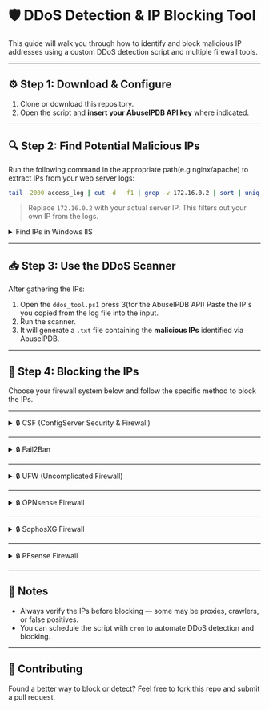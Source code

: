 

# 🛡️ DDoS Detection & IP Blocking Tool

This guide will walk you through how to identify and block malicious IP addresses using a custom DDoS detection script and multiple firewall tools.

---

## ⚙️ Step 1: Download & Configure

1. Clone or download this repository.
2. Open the script and **insert your AbuseIPDB API key** where indicated.

---

## 🔍 Step 2: Find Potential Malicious IPs

Run the following command in the appropriate path(e.g nginx/apache) to extract IPs from your web server logs:

```bash
tail -2000 access_log | cut -d- -f1 | grep -v 172.16.0.2 | sort | uniq
```

> Replace `172.16.0.2` with your actual server IP. This filters out your own IP from the logs.


<details>
<summary>Find IPs in Windows IIS</summary>

1. Donwload LogParser(https://www.microsoft.com/en-us/download/details.aspx?id=24659)
2. Use the next command to get list of IPs:
```bash
LogParser "SELECT c-ip, count(*) as Hits FROM "C:\inetpub\logs\LogFiles\W3SVC14\u_ex250404.log" GROUP BY c-ip ORDER BY Hits DESC" -o:DataGrid
```
> Replace `\W3SVC14\u_ex250404.log` with your actual log file.
3. Make a list of all the IPs

</details>


---

## 📥 Step 3: Use the DDoS Scanner

After gathering the IPs:

1. Open the `ddos_tool.ps1` press 3(for the AbuseIPDB API) Paste the IP's you copied from the log file into the input.
2. Run the scanner.
3. It will generate a `.txt` file containing the **malicious IPs** identified via AbuseIPDB.

---

## 🚫 Step 4: Blocking the IPs

Choose your firewall system below and follow the specific method to block the IPs.

---

<details>
<summary>🔒 CSF (ConfigServer Security & Firewall)</summary>

Make sure CSF is installed. To block all malicious IPs:

Making a new txt file inside the server, and paste all the malicious IPs inside.
```bash
nano blocklist.txt
```
After you make the file, you block them with : 
```bash
cat blocklist.txt | xargs -I {} csf -d {}
```

</details>

---

<details>
<summary>🔒 Fail2Ban</summary>

To block IPs manually with Fail2Ban:

```bash
echo ' PASTE ALL THE IPS HERE ' | xargs -I {} fail2ban-client set plesk-apache banip {}
```


</details>

---

<details>
<summary>🔒 UFW (Uncomplicated Firewall)</summary>

Block IPs using UFW:

Making a new txt file inside the server, and paste all the malicious IPs inside.
```bash
nano blocklist.txt
```
After you make the file, you block them with : 
```bash
cat blocklist.txt | xargs -I {} sudo ufw deny from {} to any
```

To verify blocked IPs:

```bash
sudo ufw status numbered
```

</details>

---

<details>
<summary>🔒 OPNsense Firewall</summary>

To block IPs on OPNsense:
1. Go to **Firewall > Aliases** and create a new alias (e.g., `BlockedIPs`)
2. Paste the list of malicious IPs into the alias seperated by commas(,).
3. Create a firewall rule:
   - Source: `BlockedIPs`
   - Action: Block
   - Interface: WAN

> This will block all listed IPs from accessing the server.

</details>

---

<details>
<summary>🔒 SophosXG Firewall</summary>

Create a firewall rule:
   - Source: `IP list` (Paste the list of malicious IPs into the alias seperated by commas(,))
   - Action: Block

> This will block all listed IPs from accessing the server.

</details>

---

<details>
<summary>🔒 PFsense Firewall</summary>

Make sure you can SSH into the PFsense machine.

After you SSH into the machine login, and press 8 in order to access the shell.

next : 

```bash
nano blocklist.txt
```

```bash
pfctl -t blocklist -T add -f blocklist.txt
```

This will block all listed IPs from accessing the server.

**This wont show in the GUI rules or anywhere in the GUI, but it does work**

In order to revert, you need to use this command:

```bash
pfctl -t blocklist -T delete 192.33.201.252
```

</details>

---

## 📌 Notes

- Always verify the IPs before blocking — some may be proxies, crawlers, or false positives.
- You can schedule the script with `cron` to automate DDoS detection and blocking.

---

## 🧠 Contributing

Found a better way to block or detect? Feel free to fork this repo and submit a pull request.

